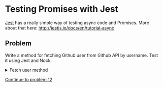 # Testing Promises with Jest

[Jest](http://jestjs.io/) has a really simple way of testing async code and Promises. More about that here: http://jestjs.io/docs/en/tutorial-async

## Problem

Write a method for fetching Github user from Github API by username. Test it using Jest and Nock.

<details>
  <summary>Fetch user method</summary>

```js
const axios = require('axios')

const fetchUser = (username) => {
  return axios
    .get(`http://api.github.com/users/${username}`)
    .then(({ data: user }) => user)
}

module.exports = {
  fetchUser
}
```

</details>

[Continue to problem 12](12.md)
